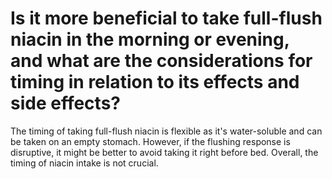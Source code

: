 # Is it more beneficial to take full-flush niacin in the morning or evening, and what are the considerations for timing in relation to its effects and side effects?

The timing of taking full-flush niacin is flexible as it's water-soluble and can be taken on an empty stomach. However, if the flushing response is disruptive, it might be better to avoid taking it right before bed. Overall, the timing of niacin intake is not crucial.